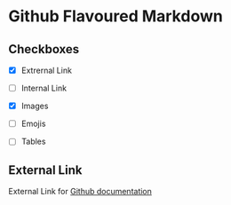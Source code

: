 # Github Flavoured Markdown
## Checkboxes
- [x] Extrernal Link
- [ ] Internal Link
- [x] Images
- [ ] Emojis
- [ ] Tables



## External Link   
External Link for [Github documentation](https://help.github.com/en)











